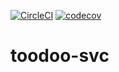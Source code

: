 [![CircleCI](https://circleci.com/gh/ScottHensen/toodoo-svc.svg?style=svg)](https://circleci.com/gh/ScottHensen/toodoo-svc) 
[![codecov](https://codecov.io/gh/ScottHensen/toodoo-svc/branch/master/graph/badge.svg)](https://codecov.io/gh/ScottHensen/toodoo-svc)  

# toodoo-svc
